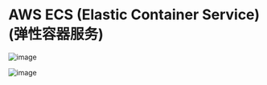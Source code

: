 # AWS ECS (Elastic Container Service) (弹性容器服务)

![image](https://user-images.githubusercontent.com/60442877/233760275-78f27f54-c929-4b8f-8da8-4caa6b5bd05f.png)

![image](https://user-images.githubusercontent.com/60442877/233760283-d3d966ee-0f5a-43ad-be6e-3e3848f6aad7.png)
